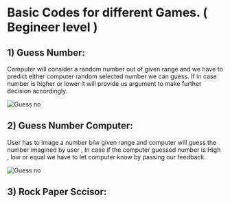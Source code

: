 # Basic Codes for different Games. ( Begineer level )

## 1) Guess Number:

Computer will consider a random number out of given range and we have to predict either computer random selected number we can guess. If in case number is higher or lower it will provide us argument to make further decision accordingly.

![Guess no](https://github.com/Amritrajdubey/Guess_Number/assets/105154672/61093a42-9b8d-453e-9d04-96865ad6e82a)

## 2) Guess Number Computer:

User has to image a number b/w given range and computer will guess the number imagined by user , In case if the computer guessed number is High , low or equal we have to let computer know by passing our feedback.

![Guess no](https://static.scientificamerican.com/sciam/cache/file/4CBB6636-095E-41B6-A0A88F0C027906ED_source.jpg)

## 3) Rock Paper Sccisor:


